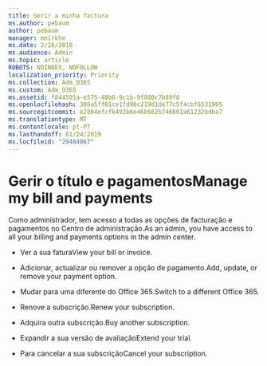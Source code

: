 ```yaml
---
title: Gerir a minha factura
ms.author: pebaum
author: pebaum
manager: mnirkhe
ms.date: 2/26/2018
ms.audience: Admin
ms.topic: article
ROBOTS: NOINDEX, NOFOLLOW
localization_priority: Priority
ms.collection: Adm_O365
ms.custom: Adm_O365
ms.assetid: f844501a-e575-48b8-9c1b-9f800c7b89f8
ms.openlocfilehash: 386a5ff01ce1fd96c219d1de77c5f4cbf6531965
ms.sourcegitcommit: e2864efcfb493b6e46b662b746661a61232bdba7
ms.translationtype: MT
ms.contentlocale: pt-PT
ms.lasthandoff: 01/24/2019
ms.locfileid: "29484067"
---
```

# <a name="manage-my-bill-and-payments"></a><span data-ttu-id="9b7d7-102">Gerir o título e pagamentos</span><span class="sxs-lookup"><span data-stu-id="9b7d7-102">Manage my bill and payments</span></span>

<span data-ttu-id="9b7d7-103">Como administrador, tem acesso a todas as opções de facturação e pagamentos no Centro de administração.</span><span class="sxs-lookup"><span data-stu-id="9b7d7-103">As an admin, you have access to all your billing and payments options in the admin center.</span></span>
  
- <span data-ttu-id="9b7d7-104">Ver a sua fatura</span><span class="sxs-lookup"><span data-stu-id="9b7d7-104">View your bill or invoice.</span></span>
    
- <span data-ttu-id="9b7d7-105">Adicionar, actualizar ou remover a opção de pagamento.</span><span class="sxs-lookup"><span data-stu-id="9b7d7-105">Add, update, or remove your payment option.</span></span>
    
- <span data-ttu-id="9b7d7-106">Mudar para uma diferente do Office 365.</span><span class="sxs-lookup"><span data-stu-id="9b7d7-106">Switch to a different Office 365.</span></span>
    
- <span data-ttu-id="9b7d7-107">Renove a subscrição.</span><span class="sxs-lookup"><span data-stu-id="9b7d7-107">Renew your subscription.</span></span>
    
- <span data-ttu-id="9b7d7-108">Adquira outra subscrição.</span><span class="sxs-lookup"><span data-stu-id="9b7d7-108">Buy another subscription.</span></span>
    
- <span data-ttu-id="9b7d7-109">Expandir a sua versão de avaliação</span><span class="sxs-lookup"><span data-stu-id="9b7d7-109">Extend your trial.</span></span>
    
- <span data-ttu-id="9b7d7-110">Para cancelar a sua subscrição</span><span class="sxs-lookup"><span data-stu-id="9b7d7-110">Cancel your subscription.</span></span>
    

